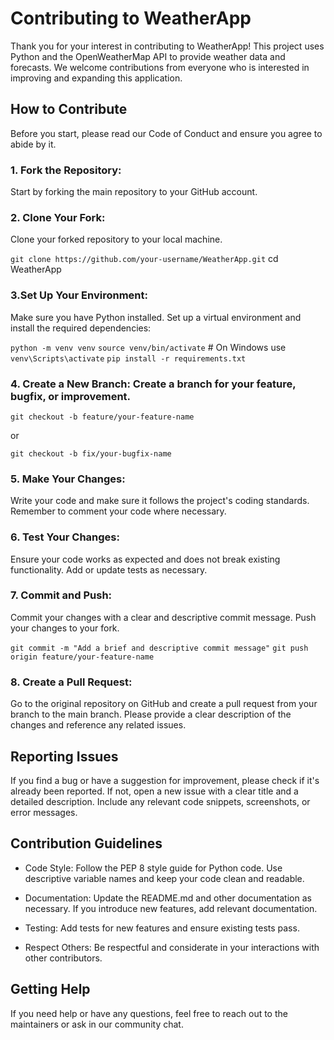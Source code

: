 # Contributing to WeatherApp
Thank you for your interest in contributing to WeatherApp! This project uses Python and the OpenWeatherMap API to provide weather data and forecasts. We welcome contributions from everyone who is interested in improving and expanding this application.

## How to Contribute
Before you start, please read our Code of Conduct and ensure you agree to abide by it.

### 1. Fork the Repository:
Start by forking the main repository to your GitHub account.

### 2. Clone Your Fork:
Clone your forked repository to your local machine.

```git clone https://github.com/your-username/WeatherApp.git```
cd WeatherApp

### 3.Set Up Your Environment:
Make sure you have Python installed. Set up a virtual environment and install the required dependencies:

```python -m venv venv```
```source venv/bin/activate```  # On Windows use `venv\Scripts\activate`
```pip install -r requirements.txt```

### 4. Create a New Branch: Create a branch for your feature, bugfix, or improvement.

```git checkout -b feature/your-feature-name```

or

```git checkout -b fix/your-bugfix-name```

### 5. Make Your Changes:
Write your code and make sure it follows the project's coding standards. Remember to comment your code where necessary.

### 6. Test Your Changes: 
Ensure your code works as expected and does not break existing functionality. Add or update tests as necessary.

### 7. Commit and Push: 
Commit your changes with a clear and descriptive commit message. Push your changes to your fork.

```git commit -m "Add a brief and descriptive commit message"```
```git push origin feature/your-feature-name```

### 8. Create a Pull Request: 
Go to the original repository on GitHub and create a pull request from your branch to the main branch. Please provide a clear description of the changes and reference any related issues.

## Reporting Issues
If you find a bug or have a suggestion for improvement, please check if it's already been reported. If not, open a new issue with a clear title and a detailed description. Include any relevant code snippets, screenshots, or error messages.

## Contribution Guidelines
* Code Style: Follow the PEP 8 style guide for Python code. Use descriptive variable names and keep your code clean and readable.

* Documentation: Update the README.md and other documentation as necessary. If you introduce new features, add relevant documentation.

* Testing: Add tests for new features and ensure existing tests pass.

* Respect Others: Be respectful and considerate in your interactions with other contributors.

## Getting Help
If you need help or have any questions, feel free to reach out to the maintainers or ask in our community chat.
